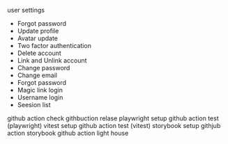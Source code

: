 user settings

- Forgot password
- Update profile
- Avatar update
- Two factor authentication
- Delete account
- Link and Unlink account
- Change password
- Change email
- Forgot password
- Magic link login
- Username login
- Seesion list

github action check
githbuction relase
playwright setup
github action test (playwright)
vitest setup
github action test (vitest)
storybook setup
githjub action storybook
github action light house
